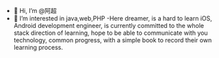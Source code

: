 - 👋 Hi, I’m @阿超
- 👀 I’m interested in java,web,PHP
-Here dreamer, is a hard to learn iOS, Android development engineer, is currently committed to the whole stack direction of learning, hope to be able to communicate with you technology, common progress, with a simple book to record their own learning process.

